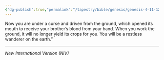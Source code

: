```yaml
---
{"dg-publish":true,"permalink":"/tapestry/bible/genesis/genesis-4-11-12/","title":"Genesis 4:11–12","tags":["bible-verse","bible-verse"],"dgHomeLink":true,"dgShowLocalGraph":true,"dgEnableSearch":true}
---
```


Now you are under a curse and driven from the ground, which opened its mouth to receive your brother’s blood from your hand. When you work the ground, it will no longer yield its crops for you. You will be a restless wanderer on the earth.”

---
*New International Version (NIV)*
